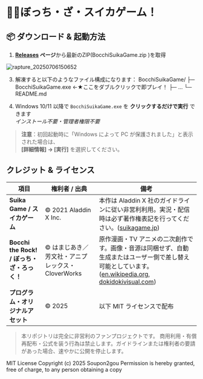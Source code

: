 # 🎸🍉ぼっち・ざ・スイカゲーム！
## 📦 ダウンロード & 起動方法

1. **[Releases](../../releases) ページ**から最新のZIP(BocchiSuikaGame.zip
)を取得

![rapture_20250706150652](https://github.com/user-attachments/assets/ffc0b7f7-b7cf-4dee-a2df-40cd5074d6bb)

3. 解凍すると以下のようなファイル構成になります：
BocchiSuikaGame/
├─ BocchiSuikaGame.exe ←★ここをダブルクリックで即プレイ！
├─ ...
└─ README.md

4. Windows 10/11 以降で `BocchiSuikaGame.exe` を **クリックするだけで実行** できます  
*インストール不要・管理者権限不要*

> **注意**：初回起動時に「Windows によって PC が保護されました」と表示された場合は、  
> **[詳細情報] → [実行]** を選択してください。

## クレジット & ライセンス

| 項目                                | 権利者 / 出典                        | 備考                                                                                                       |
| --------------------------------- | ------------------------------- | -------------------------------------------------------------------------------------------------------- |
| **Suika Game / スイカゲーム**           | © 2021 Aladdin X Inc.           | 本作は Aladdin X 社のガイドラインに従い非営利利用。実況・配信時は必ず著作権表記を行ってください。([suikagame.jp][1])                                |
| **Bocchi the Rock! / ぼっち・ざ・ろっく！** | © はまじあき／芳文社・アニプレックス・CloverWorks | 原作漫画・TV アニメの二次創作です。画像・音源は同梱せず、自動生成またはユーザー側で差し替え可能としています。([en.wikipedia.org][2], [dokidokivisual.com][3]) |
| **プログラム・オリジナルアセット**               | © 2025 <your-name>              | 以下 MIT ライセンスで配布                                                                                          |

[1]: https://suikagame.jp/guideline/ "配信ガイドライン | スイカゲーム 〖公式サイト〗 | Aladdin X Inc."
[2]: https://en.wikipedia.org/wiki/Bocchi_the_Rock%21?utm_source=chatgpt.com "Bocchi the Rock!"
[3]: https://www.dokidokivisual.com/copyright/?utm_source=chatgpt.com "著作権について - まんがタイムきららWeb"

> 本リポジトリは完全に非営利のファンプロジェクトです。
> 商用利用・有償再配布・公式を装う行為は禁止します。ガイドラインまたは権利者の要請があった場合、速やかに公開を停止します。

MIT License
Copyright (c) 2025 Soupon2gou
Permission is hereby granted, free of charge, to any person obtaining a copy
